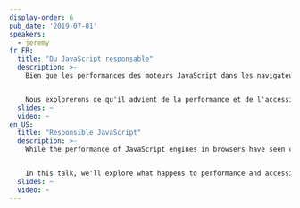 ```yaml
---
display-order: 6
pub_date: '2019-07-01'
speakers:
  - jeremy
fr_FR:
  title: "Du JavaScript responsable"
  description: >-
    Bien que les performances des moteurs JavaScript dans les navigateurs aient connu une amélioration continue, la quantité de JavaScript que nous servons augmente sans relâche. Nous devons utiliser JavaScript de manière plus responsable, ce qui signifie que nous devons nous fier à des fonctions de navigation natives par prudence, utiliser HTML et CSS lorsque c'est approprié, et savoir quand rajouter du JavaScript en fait trop.


    Nous explorerons ce qu'il advient de la performance et de l'accessibilité lorsque les périphériques sont inondés de plus de JavaScript qu'ils ne peuvent le gérer. Nous nous plongerons également dans de nouvelles techniques permettant d'adapter la livraison des scripts en fonction des capacités du matériel et de la qualité de la connexion réseau. Lorsque vous sortirez de cette session, vous serez équipé de nouvelles connaissances pour rendre vos sites aussi rapides qu'ils sont beaux.
  slides: ~
  video: ~
en_US:
  title: "Responsible JavaScript"
  description: >-
    While the performance of JavaScript engines in browsers have seen continued improvement, the amount of JavaScript we serve increases unabated. We need to use JavaScript more responsibly, which means we must rely on native browser features where prudent, use HTML and CSS when appropriate, and know when too much JavaScript is just that: Too much.


    In this talk, we'll explore what happens to performance and accessibility when devices are inundated with more JavaScript than they can handle. We'll also dive into some novel techniques you can use to tailor delivery of scripts with respect to a person's device capabilities and network connection quality. When you walk out of this session, you'll be equipped with new knowledge to make your sites as fast as they are beautiful.
  slides: ~
  video: ~
---
```

